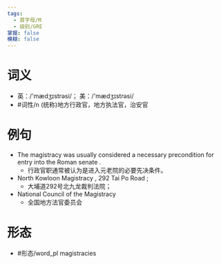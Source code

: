 ```yaml
---
tags:
  - 首字母/M
  - 级别/GRE
掌握: false
模糊: false
---
```

# 词义
- 英：/'mædʒɪstrəsi/； 美：/'mædʒɪstrəsi/
- #词性/n  (统称)地方行政官，地方执法官，治安官
# 例句
- The magistracy was usually considered a necessary precondition for entry into the Roman senate .
	- 行政官职通常被认为是进入元老院的必要先决条件。
- North Kowloon Magistracy , 292 Tai Po Road ;
	- 大埔道292号北九龙裁判法院；
- National Council of the Magistracy
	- 全国地方法官委员会
# 形态
- #形态/word_pl magistracies
